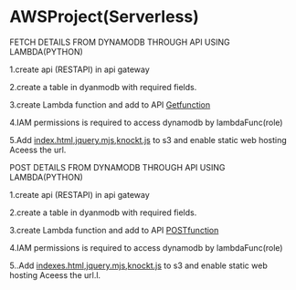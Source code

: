 # AWSProject(Serverless)
FETCH DETAILS FROM DYNAMODB THROUGH API USING LAMBDA(PYTHON)

1.create api (RESTAPI) in api gateway

2.create a table in dyanmodb with required fields.

3.create Lambda function and add to API [Getfunction](lambda_getfunction.py)

4.IAM permissions is required to access dynamodb by lambdaFunc(role)

5.Add [index.html](index.html),[jquery.mjs](jquery-3.1.1.min.js),[knockt.js](knockout-3.4.2.js) to s3 and enable static web hosting Aceess the url.






POST DETAILS FROM DYNAMODB THROUGH API USING LAMBDA(PYTHON)

1.create api (RESTAPI) in api gateway

2.create a table in dyanmodb with required fields.

3.create Lambda function and add to API [POSTfunction](lambda_POSTfunction.py)

4.IAM permissions is required to access dynamodb by lambdaFunc(role)

5..Add [indexes.html](indexes.html),[jquery.mjs](jquery-3.1.1.min.js),[knockt.js](knockout-3.4.2.js) to s3 and enable static web hosting Aceess the url.l.


